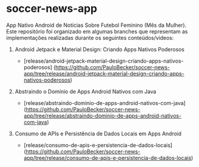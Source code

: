 # soccer-news-app
App Nativo Android de Notícias Sobre Futebol Feminino (Mês da Mulher). Este repositório foi organizado em algumas branches que representam as 
implementações realizadas durante os seguintes conteúdos/vídeos:

1. Android Jetpack e Material Design: Criando Apps Nativos Poderosos
    -  [release/android-jetpack-material-design-criando-apps-nativos-poderosos]
          (https://github.com/PauloBecker/soccer-news-app/tree/release/android-jetpack-material-design-criando-apps-nativos-poderosos)
          
2. Abstraindo o Domínio de Apps Android Nativos com Java
    -  [release/abstraindo-dominio-de-apps-android-nativos-com-java]
          (https://github.com/PauloBecker/soccer-news-app/tree/release/abstraindo-dominio-de-apps-android-nativos-com-java)
          
3. Consumo de APIs e Persistência de Dados Locais em Apps Android
    -  [release/consumo-de-apis-e-persistencia-de-dados-locais]
          (https://github.com/PauloBecker/soccer-news-app/tree/release/consumo-de-apis-e-persistencia-de-dados-locais)
    
